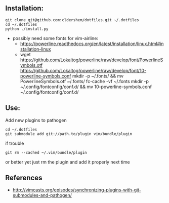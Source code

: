 Installation:
--------------
```
git clone git@github.com:cldershem/dotfiles.git ~/.dotfiles
cd ~/.dotfiles
python ./install.py
```
- possibly need some fonts for vim-airline:
    - https://powerline.readthedocs.org/en/latest/installation/linux.html#installation-linux
    - wget https://github.com/Lokaltog/powerline/raw/develop/font/PowerlineSymbols.otf https://github.com/Lokaltog/powerline/raw/develop/font/10-powerline-symbols.conf
    mkdir -p ~/.fonts/ && mv PowerlineSymbols.otf ~/.fonts/
    fc-cache -vf ~/.fonts
    mkdir -p ~/.config/fontconfig/conf.d/ && mv 10-powerline-symbols.conf ~/.config/fontconfig/conf.d/

Use:
------
Add new plugins to pathogen
```
cd ~/.dotfiles
git submodule add git://path.to/plugin vim/bundle/plugin
```

if trouble
```
git rm --cached ~/.vim/bundle/plugin
```
or better yet just rm the plugin and add it properly next time


References
------------
- http://vimcasts.org/episodes/synchronizing-plugins-with-git-submodules-and-pathogen/
